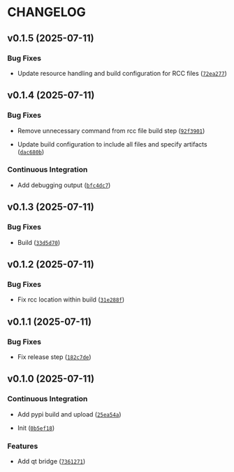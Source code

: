 # CHANGELOG


## v0.1.5 (2025-07-11)

### Bug Fixes

- Update resource handling and build configuration for RCC files
  ([`72ea277`](https://github.com/bec-project/qtmonaco/commit/72ea277051f6d0920876fd826ffd65067a94b516))


## v0.1.4 (2025-07-11)

### Bug Fixes

- Remove unnecessary command from rcc file build step
  ([`92f3901`](https://github.com/bec-project/qtmonaco/commit/92f390178a75dcc45433af0d64fe6e69c9c6e4b7))

- Update build configuration to include all files and specify artifacts
  ([`dac680b`](https://github.com/bec-project/qtmonaco/commit/dac680bbb565fe25623ddc53c766d7468567e180))

### Continuous Integration

- Add debugging output
  ([`bfc4dc7`](https://github.com/bec-project/qtmonaco/commit/bfc4dc75854d4a9c021af590759cb4722314d601))


## v0.1.3 (2025-07-11)

### Bug Fixes

- Build
  ([`33d5d70`](https://github.com/bec-project/qtmonaco/commit/33d5d70b0952e24cb693532f112aa42b4e4ef9fa))


## v0.1.2 (2025-07-11)

### Bug Fixes

- Fix rcc location within build
  ([`31e288f`](https://github.com/bec-project/qtmonaco/commit/31e288f4d2b2c4d7f5872616183a2db5d07a68c2))


## v0.1.1 (2025-07-11)

### Bug Fixes

- Fix release step
  ([`182c7de`](https://github.com/bec-project/qtmonaco/commit/182c7dec74c46437e1a56d03c53b9992b135ad90))


## v0.1.0 (2025-07-11)

### Continuous Integration

- Add pypi build and upload
  ([`25ea54a`](https://github.com/bec-project/qtmonaco/commit/25ea54a80e6fd54a215cb3679ca80e8e49c8e97b))

- Init
  ([`0b5ef18`](https://github.com/bec-project/qtmonaco/commit/0b5ef1858bc95ec93e6c8abb993b1e01f8772cac))

### Features

- Add qt bridge
  ([`7361271`](https://github.com/bec-project/qtmonaco/commit/73612710b57424234900863606fe3aa74ad6754f))
